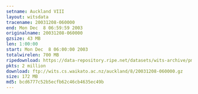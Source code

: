 ```yaml
---
setname: Auckland VIII
layout: witsdata
tracename: 20031208-060000
end: Mon Dec  8 06:59:59 2003
originalname: 20031208-060000
gzsize: 43 MB
len: 1:00:00
start: Mon Dec  8 06:00:00 2003
totalwirelen: 700 MB
ripedownload: https://data-repository.ripe.net/datasets/wits-archive/pma/long/auck/8//20031208-060000.gz
pkts: 2 million
download: ftp://wits.cs.waikato.ac.nz/auckland/8/20031208-060000.gz
size: 172 MB
md5: bcd6777c52b5ecfb62c46cb4635ec49b
---
```

